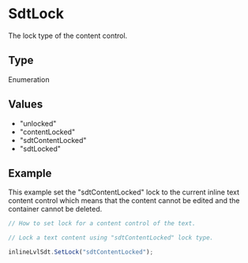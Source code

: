 # SdtLock

The lock type of the content control.

## Type

Enumeration

## Values

- "unlocked"
- "contentLocked"
- "sdtContentLocked"
- "sdtLocked"


## Example

This example set the "sdtContentLocked" lock to the current inline text content control which means that the content cannot be edited and the container cannot be deleted.

```javascript editor-docx
// How to set lock for a content control of the text.

// Lock a text content using "sdtContentLocked" lock type.

inlineLvlSdt.SetLock("sdtContentLocked");
```
